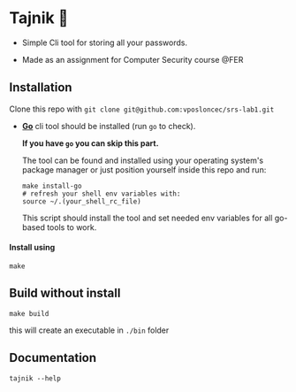# Tajnik 🔐 

* Simple Cli tool for storing all your passwords.

* Made as an assignment for Computer Security course @FER

## Installation
Clone this repo with `git clone git@github.com:vposloncec/srs-lab1.git`

* [**Go**](https://golang.org/cmd/go/) cli tool should be installed (run `go` to check). 

  **If you have `go` you can skip this part.**

  The tool can be found and installed using your operating system's package manager or just
  position yourself inside this repo and run:
  ```shell
  make install-go
  # refresh your shell env variables with:
  source ~/.(your_shell_rc_file)

  ```
  This script should install the tool and set needed env variables for all go-based tools to work.

#### Install using 
```shell
make
```

## Build without install
```shell
make build
```
this will create an executable in `./bin` folder


## Documentation
```shell
tajnik --help
```
